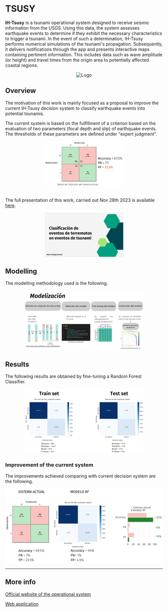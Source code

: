 # TSUSY

**IH-Tsusy**  is a tsunami operational system designed to receive seismic information from the USGS. Using this data, the system assesses earthquake events to determine if they exhibit the necessary characteristics to trigger a tsunami. In the event of such a determination, IH-Tsusy performs numerical simulations of the tsunami's propagation. Subsequently, it delivers notifications through the app and presents interactive maps containing pertinent information. This includes data such as wave amplitude (or height) and travel times from the origin area to potentially affected coastal regions.

<div align="center">
  <a>
    <img src="https://play-lh.googleusercontent.com/OZrEhDUa5LchoPY08_SQTh2nFnMUTu3Szg6v9Tup5vID5mHI8cXvSusQ_4j-iyiwFA=w240-h480-rw" alt="Logo" width="200" height="200">
  </a>
</div>


## Overview
The motivation of this work is mainly focused as a proposal to improve the current IH-Tsusy decision system to classify earthquake events into potential tsunamis.

The current system is based on the fulfillment of a criterion based on the evaluation of two parameters (focal depth and slip) of earthquake events. The thresholds of these parameters are defined under "expert judgment".

<div align="center">
  <a>
    <img src="../_static/images/tsusy-current-results.png" width="50%">
  </a>
</div>
<br/>

The full presentation of this work, carried out Nov 28th 2023 is available [here](https://www.canva.com/design/DAFbFyWc57c/ISjeqcPnOdLalJp-zXw_TQ/edit?utm_content=DAFbFyWc57c&utm_campaign=designshare&utm_medium=link2&utm_source=sharebutton).

<div align="center">
  <a href="https://www.canva.com/design/DAFbFyWc57c/ISjeqcPnOdLalJp-zXw_TQ/edit?utm_content=DAFbFyWc57c&utm_campaign=designshare&utm_medium=link2&utm_source=sharebutton">
    <img src="../_static/images/tsusy-thumbnail-presentation.png" alt="Website thumbnail" width="50%">
  </a>
</div>


## Modelling

The modelling methodology used is the following.

<div align="center">
  <a>
    <img src="../_static/images/tsusy-modelling.png" alt="tsusy-modelling" width="75%">
  </a>
</div>

## Results

The following results are obtained by fine-tuning a Random Forest Classifier.

<div align="center">
  <a>
    <img src="../_static/images/tsusy-train-test-conf-mat.png" alt="tsusy-results-conf-mat" width="75%">
  </a>
</div>

### Improvement of the current system
The improvements achieved comparing with current decision system are the following.

![tsusy-comparison-conf-mat](../_static/images/tsusy-comparison-conf-mat.png)

---
## More info

[Official website of the operational system](https://ihcantabria.com/specialized-software/ih-tsusy/)

[Web application](https://tsunami.ihcantabria.com/#/earthquakes)
